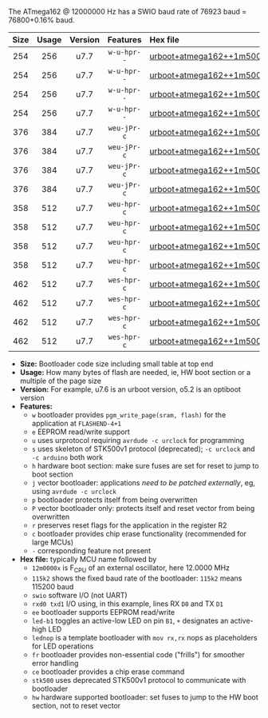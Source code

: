 The ATmega162 @ 12000000 Hz has a SWIO baud rate of 76923 baud = 76800+0.16% baud.

|Size|Usage|Version|Features|Hex file|
|:-:|:-:|:-:|:-:|:--|
|254|256|u7.7|`w-u-hpr--`|[urboot+atmega162++1m5000x++++9k6_swio_rxb2_txb3_led+b0_hw.hex](https://raw.githubusercontent.com/stefanrueger/urboot.hex/main/mcus/atmega162/external_oscillator/fcpu++1m5000_Hz/br++++9k6_bps/urboot+atmega162++1m5000x++++9k6_swio_rxb2_txb3_led+b0_hw.hex)|
|254|256|u7.7|`w-u-hpr--`|[urboot+atmega162++1m5000x++++9k6_swio_rxb2_txb3_lednop_hw.hex](https://raw.githubusercontent.com/stefanrueger/urboot.hex/main/mcus/atmega162/external_oscillator/fcpu++1m5000_Hz/br++++9k6_bps/urboot+atmega162++1m5000x++++9k6_swio_rxb2_txb3_lednop_hw.hex)|
|254|256|u7.7|`w-u-hpr--`|[urboot+atmega162++1m5000x++++9k6_swio_rxd0_txd1_led+b0_hw.hex](https://raw.githubusercontent.com/stefanrueger/urboot.hex/main/mcus/atmega162/external_oscillator/fcpu++1m5000_Hz/br++++9k6_bps/urboot+atmega162++1m5000x++++9k6_swio_rxd0_txd1_led+b0_hw.hex)|
|254|256|u7.7|`w-u-hpr--`|[urboot+atmega162++1m5000x++++9k6_swio_rxd0_txd1_lednop_hw.hex](https://raw.githubusercontent.com/stefanrueger/urboot.hex/main/mcus/atmega162/external_oscillator/fcpu++1m5000_Hz/br++++9k6_bps/urboot+atmega162++1m5000x++++9k6_swio_rxd0_txd1_lednop_hw.hex)|
|376|384|u7.7|`weu-jPr-c`|[urboot+atmega162++1m5000x++++9k6_swio_rxb2_txb3_ee_led+b0_fr_ce.hex](https://raw.githubusercontent.com/stefanrueger/urboot.hex/main/mcus/atmega162/external_oscillator/fcpu++1m5000_Hz/br++++9k6_bps/urboot+atmega162++1m5000x++++9k6_swio_rxb2_txb3_ee_led+b0_fr_ce.hex)|
|376|384|u7.7|`weu-jPr-c`|[urboot+atmega162++1m5000x++++9k6_swio_rxb2_txb3_ee_lednop_fr_ce.hex](https://raw.githubusercontent.com/stefanrueger/urboot.hex/main/mcus/atmega162/external_oscillator/fcpu++1m5000_Hz/br++++9k6_bps/urboot+atmega162++1m5000x++++9k6_swio_rxb2_txb3_ee_lednop_fr_ce.hex)|
|376|384|u7.7|`weu-jPr-c`|[urboot+atmega162++1m5000x++++9k6_swio_rxd0_txd1_ee_led+b0_fr_ce.hex](https://raw.githubusercontent.com/stefanrueger/urboot.hex/main/mcus/atmega162/external_oscillator/fcpu++1m5000_Hz/br++++9k6_bps/urboot+atmega162++1m5000x++++9k6_swio_rxd0_txd1_ee_led+b0_fr_ce.hex)|
|376|384|u7.7|`weu-jPr-c`|[urboot+atmega162++1m5000x++++9k6_swio_rxd0_txd1_ee_lednop_fr_ce.hex](https://raw.githubusercontent.com/stefanrueger/urboot.hex/main/mcus/atmega162/external_oscillator/fcpu++1m5000_Hz/br++++9k6_bps/urboot+atmega162++1m5000x++++9k6_swio_rxd0_txd1_ee_lednop_fr_ce.hex)|
|358|512|u7.7|`weu-hpr-c`|[urboot+atmega162++1m5000x++++9k6_swio_rxb2_txb3_ee_led+b0_fr_ce_hw.hex](https://raw.githubusercontent.com/stefanrueger/urboot.hex/main/mcus/atmega162/external_oscillator/fcpu++1m5000_Hz/br++++9k6_bps/urboot+atmega162++1m5000x++++9k6_swio_rxb2_txb3_ee_led+b0_fr_ce_hw.hex)|
|358|512|u7.7|`weu-hpr-c`|[urboot+atmega162++1m5000x++++9k6_swio_rxb2_txb3_ee_lednop_fr_ce_hw.hex](https://raw.githubusercontent.com/stefanrueger/urboot.hex/main/mcus/atmega162/external_oscillator/fcpu++1m5000_Hz/br++++9k6_bps/urboot+atmega162++1m5000x++++9k6_swio_rxb2_txb3_ee_lednop_fr_ce_hw.hex)|
|358|512|u7.7|`weu-hpr-c`|[urboot+atmega162++1m5000x++++9k6_swio_rxd0_txd1_ee_led+b0_fr_ce_hw.hex](https://raw.githubusercontent.com/stefanrueger/urboot.hex/main/mcus/atmega162/external_oscillator/fcpu++1m5000_Hz/br++++9k6_bps/urboot+atmega162++1m5000x++++9k6_swio_rxd0_txd1_ee_led+b0_fr_ce_hw.hex)|
|358|512|u7.7|`weu-hpr-c`|[urboot+atmega162++1m5000x++++9k6_swio_rxd0_txd1_ee_lednop_fr_ce_hw.hex](https://raw.githubusercontent.com/stefanrueger/urboot.hex/main/mcus/atmega162/external_oscillator/fcpu++1m5000_Hz/br++++9k6_bps/urboot+atmega162++1m5000x++++9k6_swio_rxd0_txd1_ee_lednop_fr_ce_hw.hex)|
|462|512|u7.7|`wes-hpr-c`|[urboot+atmega162++1m5000x++++9k6_swio_rxb2_txb3_ee_led+b0_fr_ce_stk500_hw.hex](https://raw.githubusercontent.com/stefanrueger/urboot.hex/main/mcus/atmega162/external_oscillator/fcpu++1m5000_Hz/br++++9k6_bps/urboot+atmega162++1m5000x++++9k6_swio_rxb2_txb3_ee_led+b0_fr_ce_stk500_hw.hex)|
|462|512|u7.7|`wes-hpr-c`|[urboot+atmega162++1m5000x++++9k6_swio_rxb2_txb3_ee_lednop_fr_ce_stk500_hw.hex](https://raw.githubusercontent.com/stefanrueger/urboot.hex/main/mcus/atmega162/external_oscillator/fcpu++1m5000_Hz/br++++9k6_bps/urboot+atmega162++1m5000x++++9k6_swio_rxb2_txb3_ee_lednop_fr_ce_stk500_hw.hex)|
|462|512|u7.7|`wes-hpr-c`|[urboot+atmega162++1m5000x++++9k6_swio_rxd0_txd1_ee_led+b0_fr_ce_stk500_hw.hex](https://raw.githubusercontent.com/stefanrueger/urboot.hex/main/mcus/atmega162/external_oscillator/fcpu++1m5000_Hz/br++++9k6_bps/urboot+atmega162++1m5000x++++9k6_swio_rxd0_txd1_ee_led+b0_fr_ce_stk500_hw.hex)|
|462|512|u7.7|`wes-hpr-c`|[urboot+atmega162++1m5000x++++9k6_swio_rxd0_txd1_ee_lednop_fr_ce_stk500_hw.hex](https://raw.githubusercontent.com/stefanrueger/urboot.hex/main/mcus/atmega162/external_oscillator/fcpu++1m5000_Hz/br++++9k6_bps/urboot+atmega162++1m5000x++++9k6_swio_rxd0_txd1_ee_lednop_fr_ce_stk500_hw.hex)|

- **Size:** Bootloader code size including small table at top end
- **Usage:** How many bytes of flash are needed, ie, HW boot section or a multiple of the page size
- **Version:** For example, u7.6 is an urboot version, o5.2 is an optiboot version
- **Features:**
  + `w` bootloader provides `pgm_write_page(sram, flash)` for the application at `FLASHEND-4+1`
  + `e` EEPROM read/write support
  + `u` uses urprotocol requiring `avrdude -c urclock` for programming
  + `s` uses skeleton of STK500v1 protocol (deprecated); `-c urclock` and `-c arduino` both work
  + `h` hardware boot section: make sure fuses are set for reset to jump to boot section
  + `j` vector bootloader: applications *need to be patched externally*, eg, using `avrdude -c urclock`
  + `p` bootloader protects itself from being overwritten
  + `P` vector bootloader only: protects itself and reset vector from being overwritten
  + `r` preserves reset flags for the application in the register R2
  + `c` bootloader provides chip erase functionality (recommended for large MCUs)
  + `-` corresponding feature not present
- **Hex file:** typically MCU name followed by
  + `12m0000x` is F<sub>CPU</sub> of an external oscillator, here 12.0000 MHz
  + `115k2` shows the fixed baud rate of the bootloader: `115k2` means 115200 baud
  + `swio` software I/O (not UART)
  + `rxd0 txd1` I/O using, in this example, lines RX `D0` and TX `D1`
  + `ee` bootloader supports EEPROM read/write
  + `led-b1` toggles an active-low LED on pin `B1`, `+` designates an active-high LED
  + `lednop` is a template bootloader with `mov rx,rx` nops as placeholders for LED operations
  + `fr` bootloader provides non-essential code ("frills") for smoother error handling
  + `ce` bootloader provides a chip erase command
  + `stk500` uses deprecated STK500v1 protocol to communicate with bootloader
  + `hw` hardware supported bootloader: set fuses to jump to the HW boot section, not to reset vector
